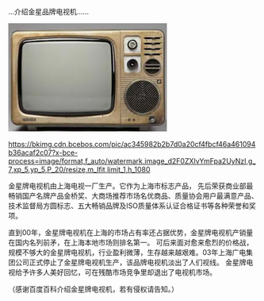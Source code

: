 ...介绍金星品牌电视机......

![介绍金星品牌电视机](https://github.com/ywangnccu/ywang/blob/main/images/TV.jpg)

https://bkimg.cdn.bcebos.com/pic/ac345982b2b7d0a20cf4fbcf46a461094b36acaf2c07?x-bce-process=image/format,f_auto/watermark,image_d2F0ZXIvYmFpa2UyNzI,g_7,xp_5,yp_5,P_20/resize,m_lfit,limit_1,h_1080

金星牌电视机由上海电视一厂生产。它作为上海市标志产品，
先后荣获商业部最畅销国产名牌产品金桥奖、大商场推荐市场名优商品、质量协会用户最满意产品、技术监督局方圆标志、五大畅销品牌及ISO质量体系认证合格证书等各种荣誉和奖项。

直到00年，金星牌电视机在上海的市场占有率还占据优势，金星牌电视机产销量在国内名列前矛，在上海本地市场则排名第一。
可后来面对愈来愈烈的价格战，规模不够大的金星牌电视机，行业盈利微薄，生存越来越艰难。03年上海广电集团公司正式停止了金星牌电视机生产，该品牌电视机淡出了人们视线。
金星牌电视给予许多人美好回忆，可在残酷市场竞争里却退出了电视机市场。

（感谢百度百科介绍金星牌电视机，若有侵权请告知。）
